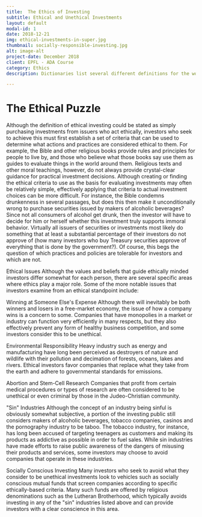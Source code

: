 ```yaml
---
title:  The Ethics of Investing
subtitle: Ethical and Unethical Investments
layout: default
modal-id: 1
date: 2018-12-21
img: ethical-investments-in-super.jpg
thumbnail: socially-responsible-investing.jpg
alt: image-alt
project-date: December 2018
client: EPFL - ADA Course
category: Ethics
description: Dictionaries list several different definitions for the word "ethics." The primary definition is a system of moral principles, and a secondary definition is that ethics are the rules of conduct as used by a specific group or culture. The final definition of ethics is a branch of philosophy dealing with values relating to human conduct, with respect to the right and wrong of certain actions and their respective motives and consequences. The proper application of ethics to investments is a highly subjective topic that can raise some difficult questions for both investors and regulatory agencies.

---
```


# The Ethical Puzzle
Although the definition of ethical investing could be stated as simply purchasing investments from issuers who act ethically, investors who seek to achieve this must first establish a set of criteria that can be used to determine what actions and practices are considered ethical to them. For example, the Bible and other religious books provide rules and principles for people to live by, and those who believe what those books say use them as guides to evaluate things in the world around them. Religious texts and other moral teachings, however, do not always provide crystal-clear guidance for practical investment decisions.
Although creating or finding the ethical criteria to use as the basis for evaluating investments may often be relatively simple, effectively applying that criteria to actual investment choices can be more difficult. For instance, the Bible condemns drunkenness in several passages, but does this then make it unconditionally wrong to purchase securities issued by makers of alcoholic beverages? Since not all consumers of alcohol get drunk, then the investor will have to decide for him or herself whether this investment truly supports immoral behavior. Virtually all issuers of securities or investments most likely do something that at least a substantial percentage of their investors do not approve of (how many investors who buy Treasury securities approve of everything that is done by the government?). Of course, this begs the question of which practices and policies are tolerable for investors and which are not.

Ethical Issues
Although the values and beliefs that guide ethically minded investors differ somewhat for each person, there are several specific areas where ethics play a major role. Some of the more notable issues that investors examine from an ethical standpoint include:

Winning at Someone Else's Expense
Although there will inevitably be both winners and losers in a free-market economy, the issue of how a company wins is a concern to some. Companies that have monopolies in a market or industry can function very efficiently in many respects, but they also effectively prevent any form of healthy business competition, and some investors consider this to be unethical.

Environmental Responsibility
Heavy industry such as energy and manufacturing have long been perceived as destroyers of nature and wildlife with their pollution and decimation of forests, oceans, lakes and rivers. Ethical investors favor companies that replace what they take from the earth and adhere to governmental standards for emissions.

Abortion and Stem-Cell Research
Companies that profit from certain medical procedures or types of research are often considered to be unethical or even criminal by those in the Judeo-Christian community.

"Sin" Industries
Although the concept of an industry being sinful is obviously somewhat subjective, a portion of the investing public still considers makers of alcoholic beverages, tobacco companies, casinos and the pornography industry to be taboo. The tobacco industry, for instance, has long been accused of targeting teenagers as customers and making its products as addictive as possible in order to fuel sales. While sin industries have made efforts to raise public awareness of the dangers of misusing their products and services, some investors may choose to avoid companies that operate in these industries.

Socially Conscious Investing
Many investors who seek to avoid what they consider to be unethical investments look to vehicles such as socially conscious mutual funds that screen companies according to specific ethically-based criteria. Many such funds are offered by religious denominations such as the Lutheran Brotherhood, which typically avoids investing in any of the "sin" industries listed above and can provide investors with a clear conscience in this area.